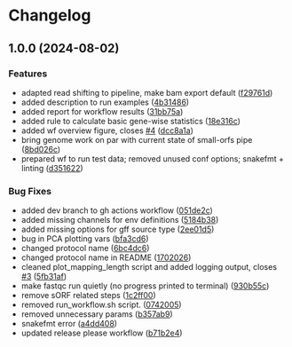 # Changelog

## 1.0.0 (2024-08-02)


### Features

* adapted read shifting to pipeline, make bam export default ([f29761d](https://github.com/MPUSP/snakemake-bacterial-riboseq/commit/f29761d024216ec3b546900b846372326043ab79))
* added description to run examples ([4b31486](https://github.com/MPUSP/snakemake-bacterial-riboseq/commit/4b31486ee45b98c2d79ea67c81929b54e7dd5118))
* added report for workflow results ([31bb75a](https://github.com/MPUSP/snakemake-bacterial-riboseq/commit/31bb75a66540a4aaab503322a2f6335059d4e1be))
* added rule to calculate basic gene-wise statistics ([18e316c](https://github.com/MPUSP/snakemake-bacterial-riboseq/commit/18e316c7692ee68318abe6c39c5a0804398d17f3))
* added wf overview figure, closes [#4](https://github.com/MPUSP/snakemake-bacterial-riboseq/issues/4) ([dcc8a1a](https://github.com/MPUSP/snakemake-bacterial-riboseq/commit/dcc8a1a21736149ad97e7e382cbf91f0ac58ca12))
* bring genome work on par with current state of small-orfs pipe ([8bd026c](https://github.com/MPUSP/snakemake-bacterial-riboseq/commit/8bd026c6e2492f4c997e6bcdf612a26e74144eb4))
* prepared wf to run test data; removed unused conf options; snakefmt + linting ([d351622](https://github.com/MPUSP/snakemake-bacterial-riboseq/commit/d35162222fc4e3008a366d7d1b8df16cdc35c168))


### Bug Fixes

* added dev branch to gh actions workflow ([051de2c](https://github.com/MPUSP/snakemake-bacterial-riboseq/commit/051de2c9e9d9b4b0062b427b6e17bca3224353d8))
* added missing channels for env definitions ([5184b38](https://github.com/MPUSP/snakemake-bacterial-riboseq/commit/5184b3819a58be808308635357d0da63d29f9da9))
* added missing options for gff source type ([2ee01d5](https://github.com/MPUSP/snakemake-bacterial-riboseq/commit/2ee01d523a884b94e377780c5aa4c295786432e6))
* bug in PCA plotting vars ([bfa3cd6](https://github.com/MPUSP/snakemake-bacterial-riboseq/commit/bfa3cd69598d247f5d34ce9d4e10b9703eb04d82))
* changed protocol name ([6bc4dc6](https://github.com/MPUSP/snakemake-bacterial-riboseq/commit/6bc4dc6a989a29af9cfb79cf64198a0ffaa69c26))
* changed protocol name in README ([1702026](https://github.com/MPUSP/snakemake-bacterial-riboseq/commit/17020268796bd6561bed705a80382454f7901d04))
* cleaned plot_mapping_length script and added logging output, closes [#3](https://github.com/MPUSP/snakemake-bacterial-riboseq/issues/3) ([5fb31af](https://github.com/MPUSP/snakemake-bacterial-riboseq/commit/5fb31afc1f339779ad6cded58308e09f1855a028))
* make fastqc run quietly (no progress printed to terminal) ([930b55c](https://github.com/MPUSP/snakemake-bacterial-riboseq/commit/930b55c0d68c22c11125d7ea4ff07a116e8e3f6a))
* remove sORF related steps ([1c2ff00](https://github.com/MPUSP/snakemake-bacterial-riboseq/commit/1c2ff00c16ba8239e63d08b5d70b325bd73f218b))
* removed run_workflow.sh script. ([0742005](https://github.com/MPUSP/snakemake-bacterial-riboseq/commit/074200535f0acb93f0ba496530a70eb4f9baff03))
* removed unnecessary params ([b357ab9](https://github.com/MPUSP/snakemake-bacterial-riboseq/commit/b357ab97fff99744fa9bd1049703d9c83f52ab12))
* snakefmt error ([a4dd408](https://github.com/MPUSP/snakemake-bacterial-riboseq/commit/a4dd4085d2761689955917ada0a6f0c4baf19e28))
* updated release please workflow ([b71b2e4](https://github.com/MPUSP/snakemake-bacterial-riboseq/commit/b71b2e49941988fb83f4a73167974b1b1b21b3dc))
